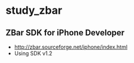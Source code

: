 study_zbar
==========

## ZBar SDK for iPhone Developer
* http://zbar.sourceforge.net/iphone/index.html
* Using SDK v1.2

